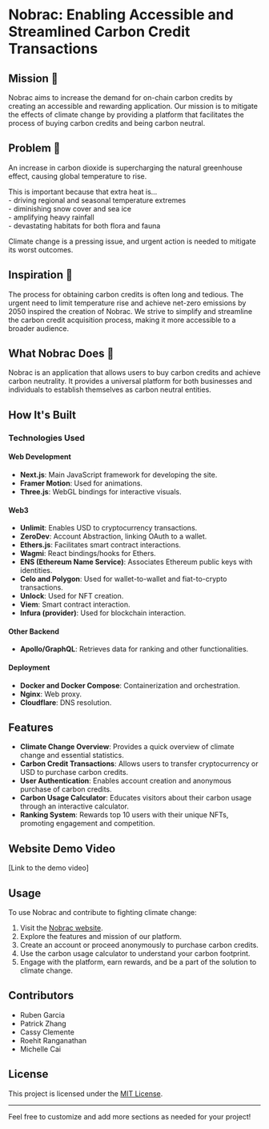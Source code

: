 # Nobrac: Enabling Accessible and Streamlined Carbon Credit Transactions

## Mission 🧠

Nobrac aims to increase the demand for on-chain carbon credits by creating an accessible and rewarding application. Our mission is to mitigate the effects of climate change by providing a platform that facilitates the process of buying carbon credits and being carbon neutral.

## Problem 🔎

An increase in carbon dioxide is supercharging the natural greenhouse effect, causing global temperature to rise. 

This is important because that extra heat is... <br />
    - driving regional and seasonal temperature extremes <br />
    - diminishing snow cover and sea ice <br />
    - amplifying heavy rainfall <br />
    - devastating habitats for both flora and fauna <br />
    
Climate change is a pressing issue, and urgent action is needed to mitigate its worst outcomes.

## Inspiration 🌟 

The process for obtaining carbon credits is often long and tedious. The urgent need to limit temperature rise and achieve net-zero emissions by 2050 inspired the creation of Nobrac. We strive to simplify and streamline the carbon credit acquisition process, making it more accessible to a broader audience.

## What Nobrac Does 🌱

Nobrac is an application that allows users to buy carbon credits and achieve carbon neutrality. It provides a universal platform for both businesses and individuals to establish themselves as carbon neutral entities.

## How It's Built

### Technologies Used

#### Web Development

- **Next.js**: Main JavaScript framework for developing the site.
- **Framer Motion**: Used for animations.
- **Three.js**: WebGL bindings for interactive visuals.

#### Web3

- **Unlimit**: Enables USD to cryptocurrency transactions.
- **ZeroDev**: Account Abstraction, linking OAuth to a wallet.
- **Ethers.js**: Facilitates smart contract interactions.
- **Wagmi**: React bindings/hooks for Ethers.
- **ENS (Ethereum Name Service)**: Associates Ethereum public keys with identities.
- **Celo and Polygon**: Used for wallet-to-wallet and fiat-to-crypto transactions.
- **Unlock**: Used for NFT creation.
- **Viem**: Smart contract interaction.
- **Infura (provider)**: Used for blockchain interaction.

#### Other Backend

- **Apollo/GraphQL**: Retrieves data for ranking and other functionalities.

#### Deployment

- **Docker and Docker Compose**: Containerization and orchestration.
- **Nginx**: Web proxy.
- **Cloudflare**: DNS resolution.

## Features

- **Climate Change Overview**: Provides a quick overview of climate change and essential statistics.
- **Carbon Credit Transactions**: Allows users to transfer cryptocurrency or USD to purchase carbon credits.
- **User Authentication**: Enables account creation and anonymous purchase of carbon credits.
- **Carbon Usage Calculator**: Educates visitors about their carbon usage through an interactive calculator.
- **Ranking System**: Rewards top 10 users with their unique NFTs, promoting engagement and competition.

## Website Demo Video

[Link to the demo video]

## Usage

To use Nobrac and contribute to fighting climate change:

1. Visit the [Nobrac website](website_link).
2. Explore the features and mission of our platform.
3. Create an account or proceed anonymously to purchase carbon credits.
4. Use the carbon usage calculator to understand your carbon footprint.
5. Engage with the platform, earn rewards, and be a part of the solution to climate change.

## Contributors

- Ruben Garcia <br />
- Patrick Zhang <br />
- Cassy Clemente <br />
- Roehit Ranganathan <br />
- Michelle Cai <br />

## License

This project is licensed under the [MIT License](link_to_license_file).

---

Feel free to customize and add more sections as needed for your project!
